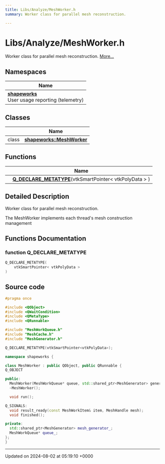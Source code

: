 ```yaml
---
title: Libs/Analyze/MeshWorker.h
summary: Worker class for parallel mesh reconstruction. 

---
```


# Libs/Analyze/MeshWorker.h

Worker class for parallel mesh reconstruction.  [More...](#detailed-description)

## Namespaces

| Name           |
| -------------- |
| **[shapeworks](../Namespaces/namespaceshapeworks.md)** <br>User usage reporting (telemetry)  |

## Classes

|                | Name           |
| -------------- | -------------- |
| class | **[shapeworks::MeshWorker](../Classes/classshapeworks_1_1MeshWorker.md)**  |

## Functions

|                | Name           |
| -------------- | -------------- |
| | **[Q_DECLARE_METATYPE](../Files/MeshWorker_8h.md#function-q-declare-metatype)**(vtkSmartPointer< vtkPolyData > ) |

## Detailed Description

Worker class for parallel mesh reconstruction. 

The MeshWorker implements each thread's mesh construction management 


## Functions Documentation

### function Q_DECLARE_METATYPE

```cpp
Q_DECLARE_METATYPE(
    vtkSmartPointer< vtkPolyData > 
)
```




## Source code

```cpp
#pragma once

#include <QObject>
#include <QWaitCondition>
#include <QMetaType>
#include <QRunnable>

#include "MeshWorkQueue.h"
#include "MeshCache.h"
#include "MeshGenerator.h"

Q_DECLARE_METATYPE(vtkSmartPointer<vtkPolyData>);

namespace shapeworks {

class MeshWorker : public QObject, public QRunnable {
Q_OBJECT

public:
  MeshWorker(MeshWorkQueue* queue, std::shared_ptr<MeshGenerator> generator);
  ~MeshWorker();

  void run();

Q_SIGNALS:
  void result_ready(const MeshWorkItem& item, MeshHandle mesh);
  void finished();

private:
  std::shared_ptr<MeshGenerator> mesh_generator_;
  MeshWorkQueue* queue_;
};
}
```


-------------------------------

Updated on 2024-08-02 at 05:19:10 +0000
